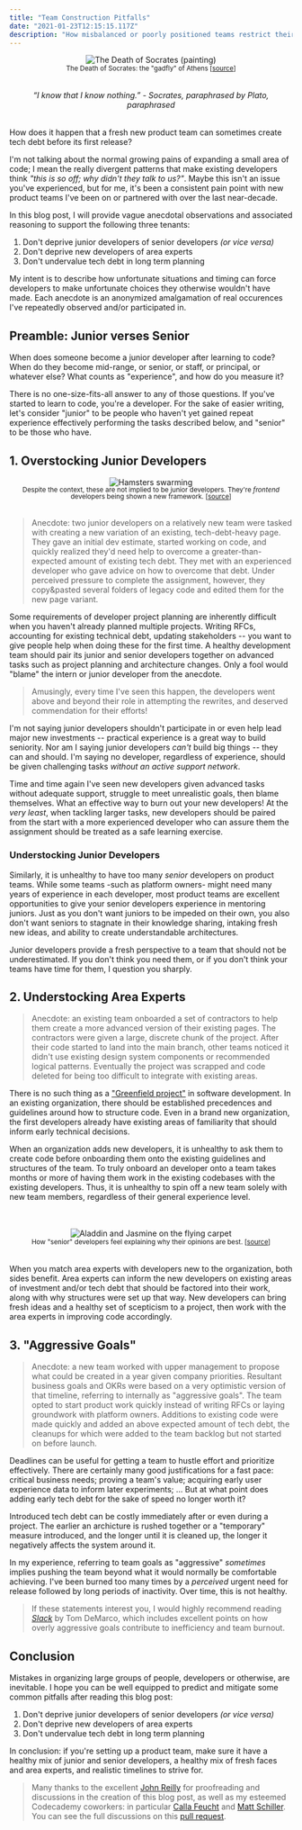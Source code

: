 ```yaml
---
title: "Team Construction Pitfalls"
date: "2021-01-23T12:15:15.117Z"
description: "How misbalanced or poorly positioned teams restrict their developers in both the short and long term."
---
```


<span style="display:block;margin-bottom:2rem;text-align:center;">
<img alt="The Death of Socrates (painting)" src="./socrates.jpg" />
<br />
<small>
The Death of Socrates: the "gadfly" of Athens [<a aria-label="The Death of Socrates Wikipedia source" href="https://en.wikipedia.org/wiki/File:David_-_The_Death_of_Socrates.jpg">source</a>]
</small>
</span>

<em style="display:block;margin-bottom:2rem;text-align:center;">
“I know that I know nothing.” - Socrates, paraphrased by Plato, paraphrased
<br />
</em>

How does it happen that a fresh new product team can sometimes create tech debt before its first release?

I'm not talking about the normal growing pains of expanding a small area of code; I mean the really divergent patterns that make existing developers think _"this is so off; why didn't they talk to us?"_.
Maybe this isn't an issue you've experienced, but for me, it's been a consistent pain point with new product teams I've been on or partnered with over the last near-decade.

In this blog post, I will provide vague anecdotal observations and associated reasoning to support the following three tenants:

1. Don't deprive junior developers of senior developers _(or vice versa)_
2. Don't deprive new developers of area experts
3. Don't undervalue tech debt in long term planning

My intent is to describe how unfortunate situations and timing can force developers to make unfortunate choices they otherwise wouldn't have made.
Each anecdote is an anonymized amalgamation of real occurences I've repeatedly observed and/or participated in.

## Preamble: Junior verses Senior

When does someone become a junior developer after learning to code?
When do they become mid-range, or senior, or staff, or principal, or whatever else?
What counts as "experience", and how do you measure it?

There is no one-size-fits-all answer to any of those questions.
If you've started to learn to code, you're a developer.
For the sake of easier writing, let's consider "junior" to be people who haven't yet gained repeat experience effectively performing the tasks described below, and "senior" to be those who have.

## 1. Overstocking Junior Developers

<span style="display:block;margin-bottom:2rem;text-align:center;">
<img alt="Hamsters swarming" src="./hamsters.gif" />
<br />
<small style="line-height:1;">
Despite the context, these are not implied to be junior developers. They're <em>frontend</em> developers being shown a new framework. [<a aria-label="Hamsters swarming (source)" href="https://giphy.com/gifs/running-hamster-11Ss9q3F4zf5VC">source</a>]
</small>
</span>

> Anecdote: two junior developers on a relatively new team were tasked with creating a new variation of an existing, tech-debt-heavy page.
> They gave an initial dev estimate, started working on code, and quickly realized they'd need help to overcome a greater-than-expected amount of existing tech debt.
> They met with an experienced developer who gave advice on how to overcome that debt.
> Under perceived pressure to complete the assignment, however, they copy&pasted several folders of legacy code and edited them for the new page variant.

Some requirements of developer project planning are inherently difficult when you haven't already planned multiple projects.
Writing RFCs, accounting for existing technical debt, updating stakeholders -- you want to give people help when doing these for the first time.
A healthy development team should pair its junior and senior developers together on advanced tasks such as project planning and architecture changes.
Only a fool would "blame" the intern or junior developer from the anecdote.

> Amusingly, every time I've seen this happen, the developers went above and beyond their role in attempting the rewrites, and deserved commendation for their efforts!

I'm not saying junior developers shouldn't participate in or even help lead major new investments -- practical experience is a great way to build seniority.
Nor am I saying junior developers _can't_ build big things -- they can and should.
I'm saying no developer, regardless of experience, should be given challenging tasks _without an active support network_.

Time and time again I've seen new developers given advanced tasks without adequate support, struggle to meet unrealistic goals, then blame themselves.
What an effective way to burn out your new developers!
At the _very least_, when tackling larger tasks, new developers should be paired from the start with a more experienced developer who can assure them the assignment should be treated as a safe learning exercise.

### Understocking Junior Developers

Similarly, it is unhealthy to have too many _senior_ developers on product teams.
While some teams -such as platform owners- might need many years of experience in each developer, most product teams are excellent opportunities to give your senior developers experience in mentoring juniors.
Just as you don't want juniors to be impeded on their own, you also don't want seniors to stagnate in their knowledge sharing, intaking fresh new ideas, and ability to create understandable architectures.

Junior developers provide a fresh perspective to a team that should not be underestimated.
If you don't think you need them, or if you don't think your teams have time for them, I question you sharply.

## 2. Understocking Area Experts

> Anecdote: an existing team onboarded a set of contractors to help them create a more advanced version of their existing pages.
> The contractors were given a large, discrete chunk of the project.
> After their code started to land into the main branch, other teams noticed it didn't use existing design system components or recommended logical patterns.
> Eventually the project was scrapped and code deleted for being too difficult to integrate with existing areas.

There is no such thing as a ["Greenfield project"](https://en.wikipedia.org/wiki/Greenfield_project) in software development.
In an existing organization, there should be established precedences and guidelines around how to structure code.
Even in a brand new organization, the first developers already have existing areas of familiarity that should inform early technical decisions.

When an organization adds new developers, it is unhealthy to ask them to create code before onboarding them onto the existing guidelines and structures of the team.
To truly onboard an developer onto a team takes months or more of having them work in the existing codebases with the existing developers.
Thus, it is unhealthy to spin off a new team solely with new team members, regardless of their general experience level.

<span style="display:block;margin:3rem 2rem 2rem;text-align:center;">
<img alt="Aladdin and Jasmine on the flying carpet" src="./aladdin.gif" />
<br />
<small>
How "senior" developers feel explaining why their opinions are best. [<a aria-label="Aladdin and Jasmine on the flying carpet (source)" href="https://giphy.com/gifs/disney-aladdin-princess-jasmine-a-whole-new-world-WUu9EGdSEImJy">source</a>]
</small>
</span>

When you match area experts with developers new to the organization, both sides benefit.
Area experts can inform the new developers on existing areas of investment and/or tech debt that should be factored into their work, along with why structures were set up that way.
New developers can bring fresh ideas and a healthy set of scepticism to a project, then work with the area experts in improving code accordingly.

## 3. "Aggressive Goals"

> Anecdote: a new team worked with upper management to propose what could be created in a year given company priorities.
> Resultant business goals and OKRs were based on a very optimistic version of that timeline, referring to internally as "aggressive goals".
> The team opted to start product work quickly instead of writing RFCs or laying groundwork with platform owners.
> Additions to existing code were made quickly and added an above expected amount of tech debt, the cleanups for which were added to the team backlog but not started on before launch.

Deadlines can be useful for getting a team to hustle effort and prioritize effectively.
There are certainly many good justifications for a fast pace: critical business needs; proving a team's value; acquiring early user experience data to inform later experiments; ...
But at what point does adding early tech debt for the sake of speed no longer worth it?

Introduced tech debt can be costly immediately after or even during a project.
The earlier an archicture is rushed together or a "temporary" measure introduced, and the longer until it is cleaned up, the longer it negatively affects the system around it.

In my experience, referring to team goals as "aggressive" _sometimes_ implies pushing the team beyond what it would normally be comfortable achieving.
I've been burned too many times by a _perceived_ urgent need for release followed by long periods of inactivity.
Over time, this is not healthy.

> If these statements interest you, I would highly recommend reading _[Slack](https://www.penguinrandomhouse.com/books/39276/slack-by-tom-demarco)_ by Tom DeMarco, which includes excellent points on how overly aggressive goals contribute to inefficiency and team burnout.

## Conclusion

Mistakes in organizing large groups of people, developers or otherwise, are inevitable.
I hope you can be well equipped to predict and mitigate some common pitfalls after reading this blog post:

1. Don't deprive junior developers of senior developers _(or vice versa)_
2. Don't deprive new developers of area experts
3. Don't undervalue tech debt in long term planning

In conclusion: if you're setting up a product team, make sure it have a healthy mix of junior and senior developers, a healthy mix of fresh faces and area experts, and realistic timelines to strive for.

> Many thanks to the excellent [John Reilly](https://twitter.com/johnny_reilly) for proofreading and discussions in the creation of this blog post, as well as my esteemed Codecademy coworkers: in particular [Calla Feucht](https://twitter.com/callacalla_) and [Matt Schiller](https://github.com/MattSchiller).
> You can see the full discussions on this [pull request](https://github.com/joshuakgoldberg/goldblog/pull/291).
